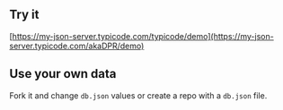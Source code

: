 ## Try it

[https://my-json-server.typicode.com/typicode/demo](https://my-json-server.typicode.com/akaDPR/demo)

## Use your own data

Fork it and change `db.json` values or create a repo with a `db.json` file.
